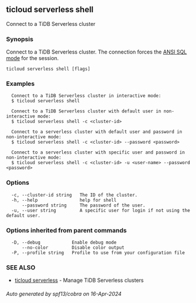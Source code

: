 ## ticloud serverless shell

Connect to a TiDB Serverless cluster

### Synopsis

Connect to a TiDB Serverless cluster.
The connection forces the [ANSI SQL mode](https://dev.mysql.com/doc/refman/8.0/en/sql-mode.html#sqlmode_ansi) for the session.

```
ticloud serverless shell [flags]
```

### Examples

```
  Connect to a TiDB Serverless cluster in interactive mode:
  $ ticloud serverless shell

  Connect to a TiDB Serverless cluster with default user in non-interactive mode:
  $ ticloud serverless shell -c <cluster-id>

  Connect to a serverless cluster with default user and password in non-interactive mode:
  $ ticloud serverless shell -c <cluster-id> --password <password>

  Connect to a serverless cluster with specific user and password in non-interactive mode:
  $ ticloud serverless shell -c <cluster-id> -u <user-name> --password <password>
```

### Options

```
  -c, --cluster-id string   The ID of the cluster.
  -h, --help                help for shell
      --password string     The password of the user.
  -u, --user string         A specific user for login if not using the default user.
```

### Options inherited from parent commands

```
  -D, --debug            Enable debug mode
      --no-color         Disable color output
  -P, --profile string   Profile to use from your configuration file
```

### SEE ALSO

* [ticloud serverless](ticloud_serverless.md)	 - Manage TiDB Serverless clusters

###### Auto generated by spf13/cobra on 16-Apr-2024
